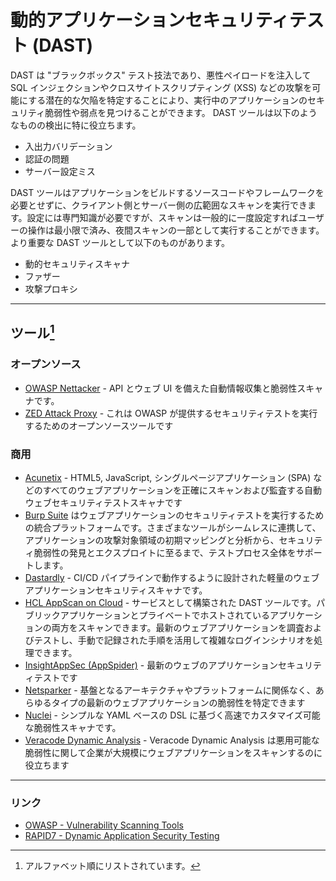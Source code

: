 # 動的アプリケーションセキュリティテスト (DAST)

DAST は "ブラックボックス" テスト技法であり、悪性ペイロードを注入して SQL インジェクションやクロスサイトスクリプティング (XSS) などの攻撃を可能にする潜在的な欠陥を特定することにより、実行中のアプリケーションのセキュリティ脆弱性や弱点を見つけることができます。 DAST ツールは以下のようなものの検出に特に役立ちます。

- 入出力バリデーション
- 認証の問題
- サーバー設定ミス

DAST ツールはアプリケーションをビルドするソースコードやフレームワークを必要とせずに、クライアント側とサーバー側の広範囲なスキャンを実行できます。設定には専門知識が必要ですが、スキャンは一般的に一度設定すればユーザーの操作は最小限で済み、夜間スキャンの一部として実行することができます。より重要な DAST ツールとして以下のものがあります。

- 動的セキュリティスキャナ
- ファザー
- 攻撃プロキシ

---

## ツール[^1]

### オープンソース

- [OWASP Nettacker](https://owasp.org/www-project-nettacker/) - API とウェブ UI を備えた自動情報収集と脆弱性スキャナです。
- [ZED Attack Proxy](https://www.zaproxy.org) - これは OWASP が提供するセキュリティテストを実行するためのオープンソースツールです

### 商用

- [Acunetix](https://www.acunetix.com) - HTML5, JavaScript, シングルページアプリケーション (SPA) などのすべてのウェブアプリケーションを正確にスキャンおよび監査する自動ウェブセキュリティテストスキャナです
- [Burp Suite](http://www.portswigger.net/) はウェブアプリケーションのセキュリティテストを実行するための統合プラットフォームです。さまざまなツールがシームレスに連携して、アプリケーションの攻撃対象領域の初期マッピングと分析から、セキュリティ脆弱性の発見とエクスプロイトに至るまで、テストプロセス全体をサポートします。
- [Dastardly](https://portswigger.net/burp/documentation/dastardly) - CI/CD パイプラインで動作するように設計された軽量のウェブアプリケーションセキュリティスキャナです。
- [HCL AppScan on Cloud](https://cloud.appscan.com) - サービスとして構築された DAST ツールです。パブリックアプリケーションとプライベートでホストされているアプリケーションの両方をスキャンできます。最新のウェブアプリケーションを調査およびテストし、手動で記録された手順を活用して複雑なログインシナリオを処理できます。
- [InsightAppSec (AppSpider)](https://www.rapid7.com/products/insightappsec) - 最新のウェブのアプリケーションセキュリティテストです
- [Netsparker](https://www.netsparker.com) - 基盤となるアーキテクチャやプラットフォームに関係なく、あらゆるタイプの最新のウェブアプリケーションの脆弱性を特定できます
- [Nuclei](https://github.com/projectdiscovery/nuclei) - シンプルな YAML ベースの DSL に基づく高速でカスタマイズ可能な脆弱性スキャナです。
- [Veracode Dynamic Analysis](https://www.veracode.com/products/dynamic-analysis-dast) - Veracode Dynamic Analysis は悪用可能な脆弱性に関して企業が大規模にウェブアプリケーションをスキャンするのに役立ちます

---

### リンク

- [OWASP - Vulnerability Scanning Tools](https://owasp.org/www-community/Vulnerability_Scanning_Tools)
- [RAPID7 - Dynamic Application Security Testing](https://www.rapid7.com/fundamentals/dast/)

[^1]: アルファベット順にリストされています。
